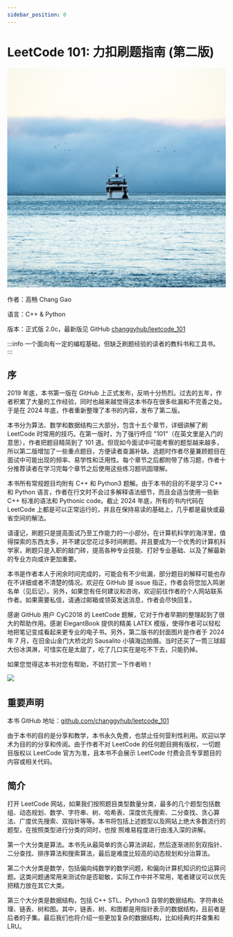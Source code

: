 ```yaml
---
sidebar_position: 0
---
```


# LeetCode 101: 力扣刷题指南 (第二版)

![](https://github.com/changgyhub/leetcode_101/blob/master/misc/cover.jpg?raw=true)

作者：高畅 Chang Gao

语言：C++ & Python

版本：正式版 2.0c，最新版见 GitHub [changgyhub/leetcode_101](https://github.com/changgyhub/leetcode_101)

:::info
一个面向有一定的编程基础，但缺乏刷题经验的读者的教科书和工具书。
:::

## 序

2019 年底，本书第一版在 GitHub 上正式发布，反响十分热烈。过去的五年，作者积累了大量的工作经验，同时也越来越觉得这本书存在很多纰漏和不完善之处。于是在 2024 年底，作者重新整理了本书的内容，发布了第二版。

本书分为算法、数学和数据结构三大部分，包含十五个章节，详细讲解了刷 LeetCode 时常用的技巧。在第一版时，为了强行呼应 "101"（在英文里是入门的意思），作者把题目精简到了 101 道。但现如今面试中可能考察的题型越来越多，所以第二版增加了一些重点题目，方便读者查漏补缺。选题时作者尽量兼顾题目在面试中可能出现的频率、易学性和泛用性。每个章节之后都附带了练习题，作者十分推荐读者在学习完每个章节之后使用这些练习题巩固理解。

本书所有常规题目均附有 C++ 和 Python3 题解。由于本书的目的不是学习 C++ 和 Python 语言，作者在行文时不会过多解释语法细节，而且会适当使用一些新 C++ 标准的语法和 Pythonic code。截止 2024 年底，所有的书内代码在 LeetCode 上都是可以正常运行的，并且在保持易读的基础上，几乎都是最快或最省空间的解法。

请谨记，刷题只是提高面试乃至工作能力的一小部分。在计算机科学的海洋里，值得探索的东西太多，并不建议您花过多时间刷题。并且要成为一个优秀的计算机科学家，刷题只是入职的敲门砖，提高各种专业技能、打好专业基础、以及了解最新的专业方向或许更加重要。

本书是作者本人于闲余时间完成的，可能会有不少纰漏，部分题目的解释可能也存在不详细或者不清楚的情况。欢迎在 GitHub 提 issue 指正，作者会将您加入鸣谢名单（见后记）。另外，如果您有任何建议和咨询，欢迎前往作者的个人网站联系作者。如果需要私信，请通过邮箱或领英发送消息，作者会尽快回复。

感谢 GitHub 用户 CyC2018 的 LeetCode 题解，它对于作者早期的整理起到了很大的帮助作用。感谢 ElegantBook 提供的精美 LATEX 模版，使得作者可以轻松地把笔记变成看起来更专业的电子书。另外，第二版书的封面图片是作者于 2024 年 7 月，在旧金山金门大桥北的 Sausalito 小镇海边拍摄。当时还买了一筒三球超大份冰淇淋，可惜实在是太甜了，吃了几口实在是吃不下去，只能扔掉。

如果您觉得这本书对您有帮助，不妨打赏一下作者哟！

<img src="https://github.com/changgyhub/leetcode_101/blob/master/misc/wechatpay.jpg?raw=true" width="200" />

## 重要声明

本书 GitHub 地址：[github.com/changgyhub/leetcode_101](https://github.com/changgyhub/leetcode_101)

由于本书的目的是分享和教学，本书永久免费，也禁止任何营利性利用。欢迎以学术为目的的分享和传阅。由于作者不对 LeetCode 的任何题目拥有版权，一切题目版权以 LeetCode 官方为准，且本书不会展示 LeetCode 付费会员专享题目的内容或相关代码。

## 简介

打开 LeetCode 网站，如果我们按照题目类型数量分类，最多的几个题型包括数组、动态规划、数学、字符串、树、哈希表、深度优先搜索、二分查找、贪心算法、广度优先搜索、双指针等等。本书将包括上述题型以及网站上绝大多数流行的题型，在按照类型进行分类的同时，也按
照难易程度进行由浅入深的讲解。

第一个大分类是算法。本书先从最简单的贪心算法讲起，然后逐渐进阶到双指针、二分查找、排序算法和搜索算法，最后是难度比较高的动态规划和分治算法。

第二个大分类是数学，包括偏向纯数学的数学问题，和偏向计算机知识的位运算问题。这类问题通常用来测试你是否聪敏，实际工作中并不常用，笔者建议可以优先把精力放在其它大类。

第三个大分类是数据结构，包括 C++ STL、Python3 自带的数据结构、字符串处理、链表、树和图。其中，链表、树、和图都是用指针表示的数据结构，且前者是后者的子集。最后我们也将介绍一些更加复杂的数据结构，比如经典的并查集和 LRU。
